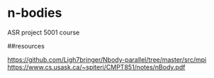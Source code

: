 # n-bodies
ASR project 5001 course

##resources

https://github.com/Ligh7bringer/Nbody-parallel/tree/master/src/mpi
https://www.cs.usask.ca/~spiteri/CMPT851/notes/nBody.pdf